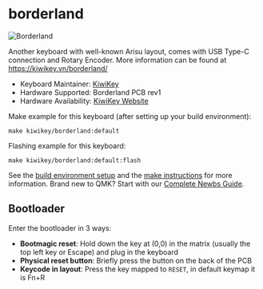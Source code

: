 # borderland

![Borderland](https://i.imgur.com/3aMyUJb.jpg)

Another keyboard with well-known Arisu layout, comes with USB Type-C connection and Rotary Encoder. More information can be found at https://kiwikey.vn/borderland/

* Keyboard Maintainer: [KiwiKey](https://github.com/kiwikey)
* Hardware Supported: Borderland PCB rev1
* Hardware Availability: [KiwiKey Website](https://kiwikey.vn/)

Make example for this keyboard (after setting up your build environment):

    make kiwikey/borderland:default

Flashing example for this keyboard:

    make kiwikey/borderland:default:flash

See the [build environment setup](https://docs.qmk.fm/#/getting_started_build_tools) and the [make instructions](https://docs.qmk.fm/#/getting_started_make_guide) for more information. Brand new to QMK? Start with our [Complete Newbs Guide](https://docs.qmk.fm/#/newbs).

## Bootloader

Enter the bootloader in 3 ways:

* **Bootmagic reset**: Hold down the key at (0,0) in the matrix (usually the top left key or Escape) and plug in the keyboard
* **Physical reset button**: Briefly press the button on the back of the PCB
* **Keycode in layout**: Press the key mapped to `RESET`, in default keymap it is Fn+R
